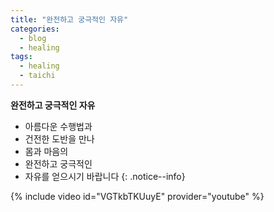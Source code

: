 ```yaml
---
title: "완전하고 궁극적인 자유"
categories:
  - blog
  - healing
tags:
  - healing
  - taichi
---
```


**완전하고 궁극적인 자유** 
  - 아름다운 수행법과
  - 건전한 도반을 만나
  - 몸과 마음의
  - 완전하고 궁극적인
  - 자유를 얻으시기 바랍니다
{: .notice--info}


{% include video id="VGTkbTKUuyE" provider="youtube" %}
